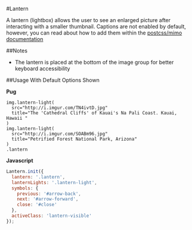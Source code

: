 #Lantern

A lantern (lightbox) allows the user to see an enlarged picture after interacting with a smaller thumbnail. Captions are not enabled by default, however, you can read about how to add them within the [postcss/mimo documentation](https://github.com/mimoduo/Mimogear/blob/master/docs/postcss/mimo.md#lantern)

##Notes

* The lantern is placed at the bottom of the image group for better keyboard accessibility

##Usage With Default Options Shown

**Pug**

```pug
img.lantern-light(
  src="http://i.imgur.com/TN4ivtD.jpg"
  title="The 'Cathedral Cliffs' of Kauai's Na Pali Coast. Kauai, Hawaii "
)
img.lantern-light(
  src="http://i.imgur.com/SOABm96.jpg"
  title="Petrified Forest National Park, Arizona"
)
.lantern
```

**Javascript**

```js
Lantern.init({
  lantern: '.lantern',
  lanternLights: '.lantern-light',
  symbols: {
    previous: '#arrow-back',
    next: '#arrow-forward',
    close: '#close'
  },
  activeClass: 'lantern-visible'
});
```
